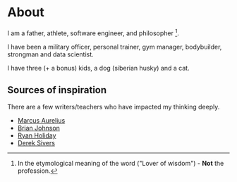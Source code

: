# About

I am a father, athlete, software engineer, and philosopher [^1].

I have been a military officer, personal trainer, gym manager, bodybuilder, strongman and data scientist.

I have three (+ a bonus) kids, a dog (siberian husky) and a cat.

## Sources of inspiration

There are a few writers/teachers who have impacted my thinking deeply. 

- [Marcus Aurelius]()
- [Brian Johnson]()
- [Ryan Holiday]()
- [Derek Sivers](https://sive.rs)

[^1]: In the etymological meaning of the word ("Lover of wisdom") - **Not** the profession.